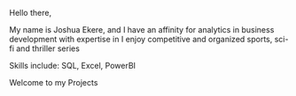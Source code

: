 Hello there,

My name is Joshua Ekere, and I have an affinity for analytics in business development with expertise in 
I enjoy competitive and organized sports, sci-fi and thriller series


Skills include: SQL, Excel, PowerBI 

Welcome to my Projects
